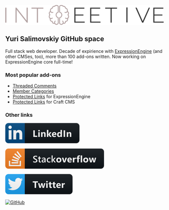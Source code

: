 ![Image](logo-intoeetive-beige-darkgrey.svg)

## Yuri Salimovskiy GitHub space

Full stack web developer. Decade of expirience with [ExpressionEngine](https://expressionengine.com/) (and other CMSes, too), more than 100 add-ons written. Now working on ExpressionEngine core full-time!

### Most popular add-ons
- [Threaded Comments](https://devot-ee.com/add-ons/threaded-comments-for-ee3)
- [Member Categories](https://devot-ee.com/add-ons/member-categories)
- [Protected Links](https://devot-ee.com/add-ons/protected-links) for ExpressionEngine
- [Protected Links](https://plugins.craftcms.com/protectedlinks) for Craft CMS

### Other links

[![LinkedIn](linkedin.svg)](https://www.linkedin.com/in/intoeetive/?locale=en_US)

[![StackOverflow](stackoverflow.svg)](https://expressionengine.stackexchange.com/users/19/yuri-salimovskiy)

[![Twitter](twitter.svg)](https://twitter.com/intoeetive)

[![GitHub](https://github-readme-stats.vercel.app/api?username=intoeetive&show_icons=true&theme=cobalt)](https://github.com/intoeetive)
